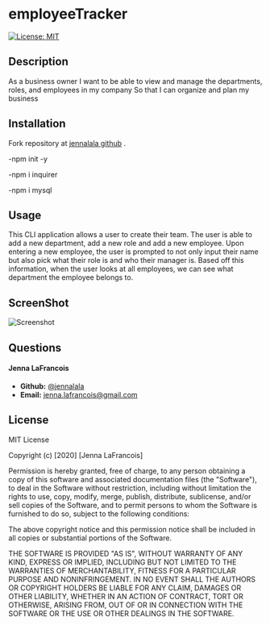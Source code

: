 # employeeTracker

[![License: MIT](https://img.shields.io/badge/License-MIT-yellow.svg)](https://opensource.org/licenses/MIT)

## Description

As a business owner
I want to be able to view and manage the departments, roles, and employees in my company
So that I can organize and plan my business

## Installation

Fork repository at [jennalala github](https://github.com/jennalala/employeeTracker) .

-npm init -y

-npm i inquirer

-npm i mysql

## Usage

This CLI application allows a user to create their team. The user is able to add a new department, add a new role and add a new employee. Upon entering a new employee, the user is prompted to not only input their name but also pick what their role is and who their manager is. Based off this information, when the user looks at all employees, we can see what department the employee belongs to. 

## ScreenShot

![Screenshot](../assets/employeeTracker.png)


## Questions

####  **Jenna LaFrancois** 
*  **Github:** [@jennalala](https://github.com/jennalala)
*  **Email:** [jenna.lafrancois@gmail.com](jenna.lafrancois@gmail.com)

## License

MIT License

Copyright (c) [2020] [Jenna LaFrancois]

Permission is hereby granted, free of charge, to any person obtaining a copy
of this software and associated documentation files (the "Software"), to deal
in the Software without restriction, including without limitation the rights
to use, copy, modify, merge, publish, distribute, sublicense, and/or sell
copies of the Software, and to permit persons to whom the Software is
furnished to do so, subject to the following conditions:

The above copyright notice and this permission notice shall be included in all
copies or substantial portions of the Software.

THE SOFTWARE IS PROVIDED "AS IS", WITHOUT WARRANTY OF ANY KIND, EXPRESS OR
IMPLIED, INCLUDING BUT NOT LIMITED TO THE WARRANTIES OF MERCHANTABILITY,
FITNESS FOR A PARTICULAR PURPOSE AND NONINFRINGEMENT. IN NO EVENT SHALL THE
AUTHORS OR COPYRIGHT HOLDERS BE LIABLE FOR ANY CLAIM, DAMAGES OR OTHER
LIABILITY, WHETHER IN AN ACTION OF CONTRACT, TORT OR OTHERWISE, ARISING FROM,
OUT OF OR IN CONNECTION WITH THE SOFTWARE OR THE USE OR OTHER DEALINGS IN THE
SOFTWARE.
